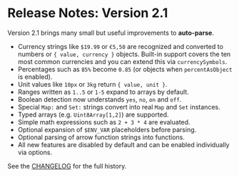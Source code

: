 # Release Notes: Version 2.1

Version 2.1 brings many small but useful improvements to **auto-parse**.

- Currency strings like `$19.99` or `€5,50` are recognized and converted to numbers or `{ value, currency }` objects. Built-in support covers the ten most common currencies and you can extend this via `currencySymbols`.
- Percentages such as `85%` become `0.85` (or objects when `percentAsObject` is enabled).
- Unit values like `10px` or `3kg` return `{ value, unit }`.
- Ranges written as `1..5` or `1-5` expand to arrays by default.
- Boolean detection now understands `yes`, `no`, `on` and `off`.
- Special `Map:` and `Set:` strings convert into real `Map` and `Set` instances.
- Typed arrays (e.g. `Uint8Array[1,2]`) are supported.
- Simple math expressions such as `2 + 3 * 4` are evaluated.
- Optional expansion of `$ENV_VAR` placeholders before parsing.
- Optional parsing of arrow function strings into functions.
- All new features are disabled by default and can be enabled individually via options.

See the [CHANGELOG](../CHANGELOG.md) for the full history.
